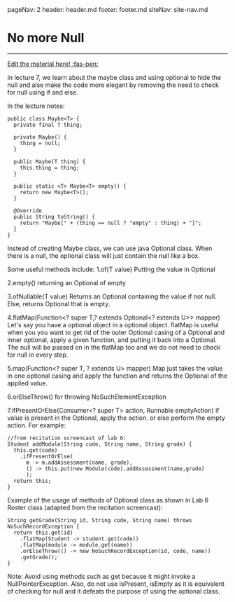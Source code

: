 <frontmatter>
  pageNav: 2
  header: header.md
  footer: footer.md
  siteNav: site-nav.md
</frontmatter>

<br> 

# No more Null
<hr>

<!-- DO NOT DELETE THIS LINK AND PLEASE WRITE BELOW THIS LINK-->
[Edit the material here! :fas-pen:](https://github.com/nus-cs2030/1920-s2/edit/master/contents/textbook/lecture07/Optional/Optional.md)
<!-- DO NOT DELETE THIS LINK AND PLEASE WRITE BELOW THIS LINK-->

In lecture 7, we learn about the maybe class and using optional to hide the null and alse make the code more elegant by removing the need
to check for null using if and else.

In the lecture notes:
```
public class Maybe<T> {
  private final T thing;
  
  private Maybe() {
    thing = null;
  }
  
  public Maybe(T thing) {
    this.thing = thing;
  }
  
  public static <T> Maybe<T> empty() {
    return new Maybe<T>();
  }
  
  @Override
  public String toString() {
    return "Maybe[" + (thing == null ? "empty" : thing) + "]";
  }
}
```

Instead of creating Maybe class, we can use java Optional class. When there is a null, the optional class will just contain the null
like a box.

Some useful methods include:
1.of(T value)
Putting the value in Optional

2.empty()
returning an Optional of empty

3.ofNullable(T value)
Returns an Optional containing the value if not null. Else, returns Optional that is empty.

4.flatMap(Function<? super T,? extends Optional<? extends U>> mapper)
Let's say you have a optional object in a optional object.
flatMap is useful when you you want to get rid of the outer Optional casing of a Optional and inner optional, apply a given function,
and putting it back into a Optional. The null will be passed on in the flatMap too and we do not need to
check for null in every step.

5.map(Function<? super T, ? extends U> mapper)
Map just takes the value in one optional casing and apply the function and returns the Optional of the applied value.

6.orElseThrow()
for throwing NoSuchElementException

7.ifPresentOrElse(Consumer<? super T> action, Runnable emptyAction)
if value is present in the Optional, apply the action. or else perform the empty action.
For example:
```
//from recitation screencast of lab 6:
Student addModule(String code, String name, String grade) {
  this.get(code)
    .ifPresentOrElse(
      m -> m.addAssessment(name, grade),
      () -> this.put(new Module(code).addAssessment(name,grade)
      );
  return this;
}
 ```

Example of the usage of methods of Optional class as shown in Lab 6 Roster class (adapted from the recitation screencast):
```
String getGrade(String id, String code, String name) throws NoSuchRecordException {
  return this.get(id)
    .flatMap(Student -> student.get(code))
    .flatMap(module -> module.get(name))
    .orElseThrow(() -> new NoSuchRecordException(id, code, name))
    .getGrade();
}
```

Note: Avoid using methods such as get because it might invoke a NullPointerException. Also, do not use isPresent, isEmpty as it is
equivalent of checking for null and it defeats the purpose of using the optional class.

